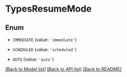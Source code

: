 # TypesResumeMode


## Enum

* `IMMEDIATE` (value: `'immediate'`)

* `SCHEDULED` (value: `'scheduled'`)

* `AUTO` (value: `'auto'`)

[[Back to Model list]](../README.md#documentation-for-models) [[Back to API list]](../README.md#documentation-for-api-endpoints) [[Back to README]](../README.md)


